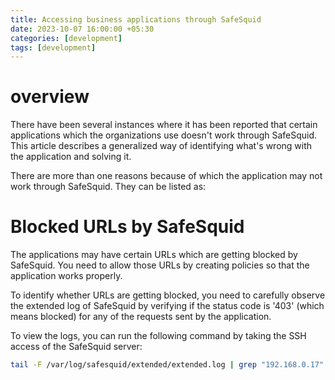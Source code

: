 ```yaml
---
title: Accessing business applications through SafeSquid
date: 2023-10-07 16:00:00 +05:30
categories: [development]
tags: [development]
---
```


# overview

There have been several instances where it has been reported that certain applications which the organizations use doesn't work through SafeSquid. This article describes a generalized way of identifying what's wrong with the application and solving it.

There are more than one reasons because of which the application may not work through SafeSquid. They can be listed as:

# Blocked URLs by SafeSquid
The applications may have certain URLs which are getting blocked by SafeSquid. You need to allow those URLs by creating policies so that the application works properly. 

To identify whether URLs are getting blocked, you need to carefully observe the extended log of SafeSquid by verifying if the status code is '403' (which means blocked) for any of the requests sent by the application. 

To view the logs, you can run the following command by taking the SSH access of the SafeSquid server:

```bash
tail -F /var/log/safesquid/extended/extended.log | grep "192.168.0.17" | grep '451'
```
